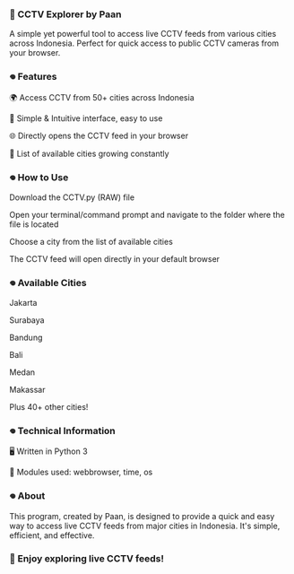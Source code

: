 ### 📡 CCTV Explorer by Paan

A simple yet powerful tool to access live CCTV feeds from various cities across Indonesia. Perfect for quick access to public CCTV cameras from your browser.


### 𖦹 Features

🌍 Access CCTV from 50+ cities across Indonesia

🔗 Simple & Intuitive interface, easy to use

🌐 Directly opens the CCTV feed in your browser

📍 List of available cities growing constantly


### 𖦹 How to Use

Download the CCTV.py (RAW)
 file

Open your terminal/command prompt and navigate to the folder where the file is located

Choose a city from the list of available cities

The CCTV feed will open directly in your default browser


### 𖦹 Available Cities

Jakarta

Surabaya

Bandung

Bali

Medan

Makassar

Plus 40+ other cities!


### 𖦹 Technical Information

🖥️ Written in Python 3

🔧 Modules used: webbrowser, time, os


### 𖦹 About

This program, created by Paan, is designed to provide a quick and easy way to access live CCTV feeds from major cities in Indonesia. It's simple, efficient, and effective.


### 🚀 Enjoy exploring live CCTV feeds!
